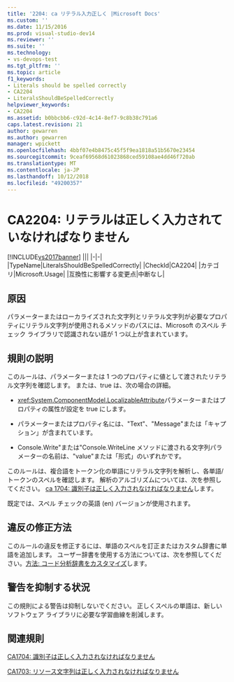 ```yaml
---
title: '2204: ca リテラル入力正しく |Microsoft Docs'
ms.custom: ''
ms.date: 11/15/2016
ms.prod: visual-studio-dev14
ms.reviewer: ''
ms.suite: ''
ms.technology:
- vs-devops-test
ms.tgt_pltfrm: ''
ms.topic: article
f1_keywords:
- Literals should be spelled correctly
- CA2204
- LiteralsShouldBeSpelledCorrectly
helpviewer_keywords:
- CA2204
ms.assetid: b0bbcbb6-c92d-4c14-8ef7-9c8b38c791a6
caps.latest.revision: 21
author: gewarren
ms.author: gewarren
manager: wpickett
ms.openlocfilehash: 4bbf07e4b8475c45f5f9ea1818a51b5670e23454
ms.sourcegitcommit: 9ceaf69568d61023868ced59108ae4dd46f720ab
ms.translationtype: MT
ms.contentlocale: ja-JP
ms.lasthandoff: 10/12/2018
ms.locfileid: "49200357"
---
```

# <a name="ca2204-literals-should-be-spelled-correctly"></a>CA2204: リテラルは正しく入力されていなければなりません
[!INCLUDE[vs2017banner](../includes/vs2017banner.md)]
|||
|-|-|
|TypeName|LiteralsShouldBeSpelledCorrectly|
|CheckId|CA2204|
|カテゴリ|Microsoft.Usage|
|互換性に影響する変更点|中断なし|

## <a name="cause"></a>原因
 パラメーターまたはローカライズされた文字列とリテラル文字列が必要なプロパティにリテラル文字列が使用されるメソッドのパスには、Microsoft のスペル チェック ライブラリで認識されない語が 1 つ以上が含まれています。

## <a name="rule-description"></a>規則の説明
 このルールは、パラメーターまたは 1 つのプロパティに値として渡されたリテラル文字列を確認します。 または、true は、次の場合の詳細。

-   <xref:System.ComponentModel.LocalizableAttribute>パラメーターまたはプロパティの属性が設定を true にします。

-   パラメーターまたはプロパティ名には、"Text"、"Message"または「キャプション」が含まれています。

-   Console.Write"または"Console.WriteLine メソッドに渡される文字列パラメーターの名前は、"value"または「形式」のいずれかです。

 このルールは、複合語をトークン化の単語にリテラル文字列を解析し、各単語/トークンのスペルを確認します。 解析のアルゴリズムについては、次を参照してください。 [ca 1704: 識別子は正しく入力されなければなりません](../code-quality/ca1704-identifiers-should-be-spelled-correctly.md)します。

 既定では、スペル チェックの英語 (en) バージョンが使用されます。

## <a name="how-to-fix-violations"></a>違反の修正方法
 このルールの違反を修正するには、単語のスペルを訂正またはカスタム辞書に単語を追加します。 ユーザー辞書を使用する方法については、次を参照してください。[方法: コード分析辞書をカスタマイズ](../code-quality/how-to-customize-the-code-analysis-dictionary.md)します。

## <a name="when-to-suppress-warnings"></a>警告を抑制する状況
 この規則による警告は抑制しないでください。 正しくスペルの単語は、新しいソフトウェア ライブラリに必要な学習曲線を削減します。

## <a name="related-rules"></a>関連規則
 [CA1704: 識別子は正しく入力されなければなりません](../code-quality/ca1704-identifiers-should-be-spelled-correctly.md)

 [CA1703: リソース文字列は正しく入力されなければなりません](../code-quality/ca1703-resource-strings-should-be-spelled-correctly.md)



